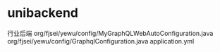 # unibackend
行业后端
org/fjsei/yewu/config/MyGraphQLWebAutoConfiguration.java
org/fjsei/yewu/config/GraphqlConfiguration.java
application.yml
